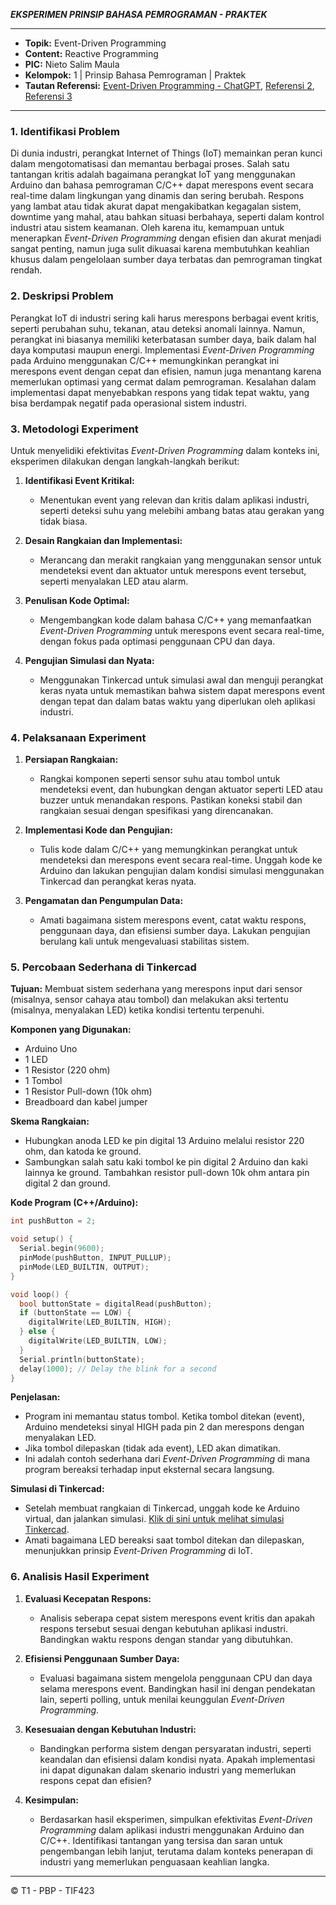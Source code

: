 ***EKSPERIMEN PRINSIP BAHASA PEMROGRAMAN - PRAKTEK***

---

- **Topik:** Event-Driven Programming
- **Content:** Reactive Programming
- **PIC:** Nieto Salim Maula
- **Kelompok:** 1 | Prinsip Bahasa Pemrograman | Praktek
- **Tautan Referensi:** [Event-Driven Programming - ChatGPT](https://chatgpt.com/share/8422f857-3d6c-4171-b587-73b906d905e9), [Referensi 2](#), [Referensi 3](#)

---

### 1. Identifikasi Problem

Di dunia industri, perangkat Internet of Things (IoT) memainkan peran kunci dalam mengotomatisasi dan memantau berbagai proses. Salah satu tantangan kritis adalah bagaimana perangkat IoT yang menggunakan Arduino dan bahasa pemrograman C/C++ dapat merespons event secara real-time dalam lingkungan yang dinamis dan sering berubah. Respons yang lambat atau tidak akurat dapat mengakibatkan kegagalan sistem, downtime yang mahal, atau bahkan situasi berbahaya, seperti dalam kontrol industri atau sistem keamanan. Oleh karena itu, kemampuan untuk menerapkan *Event-Driven Programming* dengan efisien dan akurat menjadi sangat penting, namun juga sulit dikuasai karena membutuhkan keahlian khusus dalam pengelolaan sumber daya terbatas dan pemrograman tingkat rendah.

### 2. Deskripsi Problem

Perangkat IoT di industri sering kali harus merespons berbagai event kritis, seperti perubahan suhu, tekanan, atau deteksi anomali lainnya. Namun, perangkat ini biasanya memiliki keterbatasan sumber daya, baik dalam hal daya komputasi maupun energi. Implementasi *Event-Driven Programming* pada Arduino menggunakan C/C++ memungkinkan perangkat ini merespons event dengan cepat dan efisien, namun juga menantang karena memerlukan optimasi yang cermat dalam pemrograman. Kesalahan dalam implementasi dapat menyebabkan respons yang tidak tepat waktu, yang bisa berdampak negatif pada operasional sistem industri.

### 3. Metodologi Experiment

Untuk menyelidiki efektivitas *Event-Driven Programming* dalam konteks ini, eksperimen dilakukan dengan langkah-langkah berikut:

1. **Identifikasi Event Kritikal:**
   - Menentukan event yang relevan dan kritis dalam aplikasi industri, seperti deteksi suhu yang melebihi ambang batas atau gerakan yang tidak biasa.

2. **Desain Rangkaian dan Implementasi:**
   - Merancang dan merakit rangkaian yang menggunakan sensor untuk mendeteksi event dan aktuator untuk merespons event tersebut, seperti menyalakan LED atau alarm.

3. **Penulisan Kode Optimal:**
   - Mengembangkan kode dalam bahasa C/C++ yang memanfaatkan *Event-Driven Programming* untuk merespons event secara real-time, dengan fokus pada optimasi penggunaan CPU dan daya.

4. **Pengujian Simulasi dan Nyata:**
   - Menggunakan Tinkercad untuk simulasi awal dan menguji perangkat keras nyata untuk memastikan bahwa sistem dapat merespons event dengan tepat dan dalam batas waktu yang diperlukan oleh aplikasi industri.

### 4. Pelaksanaan Experiment

1. **Persiapan Rangkaian:**
   - Rangkai komponen seperti sensor suhu atau tombol untuk mendeteksi event, dan hubungkan dengan aktuator seperti LED atau buzzer untuk menandakan respons. Pastikan koneksi stabil dan rangkaian sesuai dengan spesifikasi yang direncanakan.

2. **Implementasi Kode dan Pengujian:**
   - Tulis kode dalam C/C++ yang memungkinkan perangkat untuk mendeteksi dan merespons event secara real-time. Unggah kode ke Arduino dan lakukan pengujian dalam kondisi simulasi menggunakan Tinkercad dan perangkat keras nyata.

3. **Pengamatan dan Pengumpulan Data:**
   - Amati bagaimana sistem merespons event, catat waktu respons, penggunaan daya, dan efisiensi sumber daya. Lakukan pengujian berulang kali untuk mengevaluasi stabilitas sistem.

### 5. Percobaan Sederhana di Tinkercad

**Tujuan:** Membuat sistem sederhana yang merespons input dari sensor (misalnya, sensor cahaya atau tombol) dan melakukan aksi tertentu (misalnya, menyalakan LED) ketika kondisi tertentu terpenuhi.

**Komponen yang Digunakan:**
- Arduino Uno
- 1 LED
- 1 Resistor (220 ohm)
- 1 Tombol
- 1 Resistor Pull-down (10k ohm)
- Breadboard dan kabel jumper

**Skema Rangkaian:**
- Hubungkan anoda LED ke pin digital 13 Arduino melalui resistor 220 ohm, dan katoda ke ground.
- Sambungkan salah satu kaki tombol ke pin digital 2 Arduino dan kaki lainnya ke ground. Tambahkan resistor pull-down 10k ohm antara pin digital 2 dan ground.

**Kode Program (C++/Arduino):**
```cpp
int pushButton = 2;

void setup() {
  Serial.begin(9600);
  pinMode(pushButton, INPUT_PULLUP);
  pinMode(LED_BUILTIN, OUTPUT);
}

void loop() {
  bool buttonState = digitalRead(pushButton);
  if (buttonState == LOW) {
    digitalWrite(LED_BUILTIN, HIGH);
  } else {
    digitalWrite(LED_BUILTIN, LOW);
  }
  Serial.println(buttonState);
  delay(1000); // Delay the blink for a second
}
```

**Penjelasan:**
- Program ini memantau status tombol. Ketika tombol ditekan (event), Arduino mendeteksi sinyal HIGH pada pin 2 dan merespons dengan menyalakan LED.
- Jika tombol dilepaskan (tidak ada event), LED akan dimatikan.
- Ini adalah contoh sederhana dari *Event-Driven Programming* di mana program bereaksi terhadap input eksternal secara langsung.

**Simulasi di Tinkercad:**
- Setelah membuat rangkaian di Tinkercad, unggah kode ke Arduino virtual, dan jalankan simulasi. [Klik di sini untuk melihat simulasi Tinkercad](https://www.tinkercad.com/things/5SQFgfKnRz6-019-nieto-event-driven).
- Amati bagaimana LED bereaksi saat tombol ditekan dan dilepaskan, menunjukkan prinsip *Event-Driven Programming* di IoT.

### 6. Analisis Hasil Experiment

1. **Evaluasi Kecepatan Respons:**
   - Analisis seberapa cepat sistem merespons event kritis dan apakah respons tersebut sesuai dengan kebutuhan aplikasi industri. Bandingkan waktu respons dengan standar yang dibutuhkan.

2. **Efisiensi Penggunaan Sumber Daya:**
   - Evaluasi bagaimana sistem mengelola penggunaan CPU dan daya selama merespons event. Bandingkan hasil ini dengan pendekatan lain, seperti polling, untuk menilai keunggulan *Event-Driven Programming*.

3. **Kesesuaian dengan Kebutuhan Industri:**
   - Bandingkan performa sistem dengan persyaratan industri, seperti keandalan dan efisiensi dalam kondisi nyata. Apakah implementasi ini dapat digunakan dalam skenario industri yang memerlukan respons cepat dan efisien?

4. **Kesimpulan:**
   - Berdasarkan hasil eksperimen, simpulkan efektivitas *Event-Driven Programming* dalam aplikasi industri menggunakan Arduino dan C/C++. Identifikasi tantangan yang tersisa dan saran untuk pengembangan lebih lanjut, terutama dalam konteks penerapan di industri yang memerlukan penguasaan keahlian langka.

---

© T1 - PBP - TIF423
